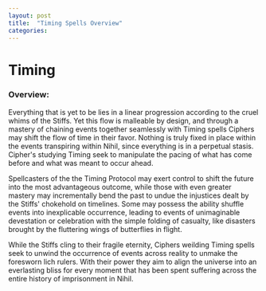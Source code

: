```yaml
---
layout: post
title:  "Timing Spells Overview"
categories: 
---
```

# Timing 
### Overview:
Everything that is yet to be lies in a linear progression according to the cruel whims of the Stiffs. Yet this flow is malleable by design, and through a mastery of chaining events together seamlessly with Timing spells Ciphers may shift the flow of time in their favor. Nothing is truly fixed in place within the events transpiring within Nihil, since everything is in a perpetual stasis. Cipher's studying Timing seek to manipulate the pacing of what has come before and what was meant to occur ahead. 

Spellcasters of the the Timing Protocol may exert control to shift the future into the most advantageous outcome, while those with even greater mastery may incrementally bend the past to undue the injustices dealt by the Stiffs' chokehold on timelines. Some may possess the ability shuffle events into inexplicable occurrence, leading to events of unimaginable devestation or celebration with the simple folding of casualty, like disasters brought by the fluttering wings of butterflies in flight. 

While the Stiffs cling to their fragile eternity, Ciphers weilding Timing spells seek to unwind the occurrence of events across reality to unmake the foresworn lich rulers. With their power they aim to align the universe into an everlasting bliss for every moment that has been spent suffering across the entire history of imprisonment in Nihil. 

<!--
### Domains:
- #### Flow
- #### Iteration
- #### Looping
- #### Replication
- #### Stack 
-->
